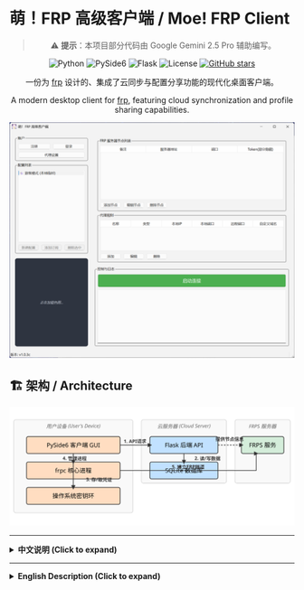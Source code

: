 # 萌！FRP 高级客户端 / Moe! FRP Client

<div align="center">
 
> ⚠️ **提示**：本项目部分代码由 Google Gemini 2.5 Pro 辅助编写。

![Python](https://img.shields.io/badge/Python-3.12%2B-blue?logo=python)
![PySide6](https://img.shields.io/badge/UI-PySide6-orange?logo=qt)
![Flask](https://img.shields.io/badge/Backend-Flask-black?logo=flask)
![License](https://img.shields.io/badge/License-Apache_2.0-blue.svg)
[![GitHub stars](https://img.shields.io/github/stars/XMZO/MoeFrpClient?style=social)](https://github.com/XMZO/MoeFrpClient/stargazers)

一份为 [frp](https://github.com/fatedier/frp) 设计的、集成了云同步与配置分享功能的现代化桌面客户端。

A modern desktop client for [frp](https://github.com/fatedier/frp), featuring cloud synchronization and profile sharing capabilities.

</div>

![软件截图](assets/screenshot.png)

## 🏗️ 架构 / Architecture

![项目架构图](assets/architecture.svg)

---

<details>
<summary><strong>中文说明 (Click to expand)</strong></summary>

## 简介

**萌！FRP 客户端** 是一个基于 Python 和 PySide6 构建的 `frp` 图形化工具。它旨在提供一个比原生命令行更直观、更易于管理的 `frpc` 操作体验，并引入了**云端同步**和**配置分享**等高级功能，旨在为 `frp` 用户提供一个功能更丰富、操作更便捷的图形化管理方案。

## ✨ 主要功能

### **账户与配置管理**
*   **多模式配置**:
    *   **游客模式**: 无需登录，用于本地临时配置和快速测试。
    *   **云端配置**: 登录后，个人配置将自动与云端服务器同步，实现多设备共享。
    *   **订阅模式**: 支持一键添加他人分享的配置，并能与分享源保持同步更新。
*   **完整的用户系统**: 支持用户注册、登录，并提供安全的、基于令牌的密码重置流程。
*   **强大的分享系统**:
    *   **完整分享**: 分享一个固定的、不可修改的 `frp` 配置包。
    *   **模板分享**: 分享一个可定制的模板，允许订阅者选择节点、自定义本地端口等。
    *   **分享管理**: 用户可以随时查看、管理或撤销自己创建的分享。

### **安全机制**
*   **客户端校验**: 客户端与服务器之间通过版本密钥和核心组件哈希进行严格的双向校验，防止非法客户端接入。
*   **挑战-响应登录**: 登录过程采用动态挑战码 (`Challenge`) 与登录证明 (`Proof`) 机制，有效防御重放攻击。
*   **分层本地加密**: 应用设置和“记住密码”等敏感信息，使用派生自机器唯一ID的密钥进行二次加密后，安全地存储在操作系统的密钥环 (Keyring) 中。
*   **防爆破延时**: 登录时采用基于 **Argon2** 的计算密集型延时，显著增加暴力破解的攻击成本。
*   **服务端安全**: 后端使用强密码哈希（Argon2）并对核心API（如登录、注册）设置了速率限制，以抵御恶意请求。

### **用户体验优化**
*   **智能日志解析**: 自动解析 `frpc` 的原始日志，仅呈现“代理启动成功”、“连接失败”等关键的、结构化的信息。
*   **美观的UI与交互**: 每次启动时从多个在线API源随机获取背景图片，并内置了支持 GIF 动画、无级缩放、拖动平移和右键保存的高级图片查看器。
*   **一键节点测速**: 快速测试所有服务器节点的网络延迟，并直观地在下拉列表中展示结果。
*   **应用级代理**: 支持独立设置客户端自身的网络代理（HTTP/SOCKS5），用于API请求和图片下载，该设置不影响`frp`核心隧道的连接。
*   **灵活的账户管理**: 提供“退出登录”（保留凭证）和“切换账户”（清除凭证）两种退出方式。

## 🚀 部署与使用

### **1. 核心组件说明**
*   **MoeFrpClient.mfc**: 这是 `frpc` 的核心动态链接库。 **你必须提供此文件**，并将其与主程序 `main.py` 放置在同一目录下，客户端才能启动FRP隧道。
*   **server.py**: 这是可选的后端服务器。如果你想拥有自己的账户系统和云同步功能，你需要部署它。如果你只是想连接到一个已有的服务，你则无需关心此文件。
*   **generate_invite_code.py**: 服务端管理工具，用于生成邀请码、管理用户等。

### **2. 服务端部署 (自托管用户)**
```bash
# 1. 进入服务端目录
cd server

# 2. (推荐) 创建并激活虚拟环境
python -m venv venv
# Windows: venv\Scripts\activate | macOS/Linux: source venv/bin/activate

# 3. 安装依赖
pip install -r requirements.txt

# 4. 首次运行会自动初始化数据库
python server.py
```
**管理员设置**: 为了使用重置密码等高级功能，你需要手动为你注册的账户提升权限。使用任何SQLite工具打开 `server/users.db` 文件，并执行：
```sql
UPDATE users SET role = 'admin' WHERE nickname = '你的管理员昵称';
```

### **3. 客户端安装**
```bash
# 1. 克隆本仓库并进入项目根目录
git clone https://github.com/XMZO/MoeFrpClient.git
cd MoeFrpClient

# 2. (推荐) 创建并激活虚拟环境
python -m venv venv
# Windows: venv\Scripts\activate | macOS/Linux: source venv/bin/activate

# 3. 安装依赖
pip install -r requirements.txt

# 4. [可选] 如需使用SOCKS5代理，请额外安装
pip install "requests[socks]"
```

### **4. 客户端配置与运行**
*   **连接自建服务器**: 如果你部署了自己的后端，请修改 `client/config.py` 文件中的 `CLOUD_SERVER_URL` 为你的服务器地址。
*   **启动客户端**: 确保 `MoeFrpClient.mfc` 文件已放置在 `client` 目录下，然后运行：
    ```bash
    python client/main.py
    ```

### **5. 服务端管理**
如果你是服务器管理员，可以使用管理工具与用户和邀请码进行交互：
```bash
# 进入服务端目录
cd server

# 以交互模式启动管理工具
python generate_invite_code.py
```
该工具会提示你输入操作选项，对于重置密码等敏感操作，会要求你使用管理员账户登录以进行授权。

## 🤝 贡献

欢迎任何形式的贡献。如果您有改进建议或发现 Bug，请随时提出 Issue。如果您希望贡献代码，请遵循标准的 Fork & Pull Request 流程。

## 📄 开源许可

本项目基于 [MIT License](LICENSE) 开源。  
This project includes the [frp](https://github.com/fatedier/frp) binary (`frpc`), which is licensed under the [Apache License 2.0](https://github.com/fatedier/frp/blob/dev/LICENSE).  
See `assets/frp/LICENSE` for details.

</details>

---

<details>
<summary><strong>English Description (Click to expand)</strong></summary>

## Introduction

**Moe! FRP Client** is a graphical tool for `frp` built with Python and PySide6. It aims to provide a more intuitive and manageable user experience for `frpc` compared to the native command line, introducing advanced features like **cloud synchronization** and **profile sharing** to provide a more feature-rich and user-friendly graphical management solution for frp users.

## ✨ Key Features

### **Account & Profile Management**
*   **Multi-Mode Configuration**:
    *   **Guest Mode**: No login required for local, temporary configurations and quick testing.
    *   **Cloud Profiles**: After logging in, personal profiles are automatically synchronized with the cloud server for multi-device access.
    *   **Subscription Mode**: Supports one-click subscription to profiles shared by others, with automatic updates from the source.
*   **Complete User System**: Supports user registration, login, and a secure, token-based password reset process.
*   **Powerful Sharing System**:
    *   **Full Share**: Share a fixed, non-editable `frp` configuration package.
    *   **Template Share**: Share a customizable template that allows subscribers to select nodes, define local ports, etc.
    *   **Share Management**: Users can view, manage, or revoke their created shares at any time.

### **Security Mechanisms**
*   **Client Validation**: Strict two-way validation between the client and server using a version secret and core component hash to prevent unauthorized client access.
*   **Challenge-Response Login**: The login process employs a dynamic challenge and proof mechanism to effectively defend against replay attacks.
*   **Hierarchical Local Encryption**: Sensitive information, such as application settings and "Remember Me" credentials, is encrypted with a key derived from a unique machine ID and securely stored in the OS's native Keyring.
*   **Anti-Brute-Force Delay**: A computationally intensive delay based on **Argon2** is implemented during login to significantly increase the cost of brute-force attacks.
*   **Server-Side Safeguards**: The backend uses strong password hashing (Argon2) and rate-limits core APIs (e.g., login, register) to mitigate malicious requests.

### **User Experience Enhancements**
*   **Intelligent Log Parsing**: Automatically parses raw `frpc` logs to present only key, structured information, such as "Proxy started successfully" or "Connection failed".
*   **Aesthetic UI & Interaction**: Fetches a random background image on startup from multiple online API sources and includes an advanced image viewer with GIF support, smooth zooming, panning, and right-click save.
*   **One-Click Node Ping Test**: Quickly tests the network latency of all server nodes and displays the results intuitively in a dropdown list.
*   **Application-Level Proxy**: Supports independent configuration of a network proxy (HTTP/SOCKS5) for the client itself, used for API requests and image downloads, without affecting the core `frp` tunnel connection.
*   **Flexible Account Management**: Differentiates between "Logout" (keeps credentials) and "Switch Account" (clears credentials).

## 🚀 Deployment & Usage

### **1. Core Component Explanation**
*   **MoeFrpClient.mfc**: This is the core dynamic link library for `frpc`. **You must provide this file** and place it in the same directory as the main program (`main.py`) for the client to establish FRP tunnels.
*   **server.py**: This is the optional backend server. You need to deploy it if you want your own account system and cloud sync features. If you are just connecting to an existing service, you can ignore this file.
*   **generate_invite_code.py**: The server management tool for generating invitation codes, managing users, etc.

### **2. Server Deployment (For Self-Hosters)**
```bash
# 1. Navigate to the server directory
cd server

# 2. (Recommended) Create and activate a virtual environment
python -m venv venv
# Windows: venv\Scripts\activate | macOS/Linux: source venv/bin/activate

# 3. Install dependencies
pip install -r requirements.txt

# 4. The database will be initialized on the first run
python server.py
```
**Admin Setup**: To use advanced features like password resets, you need to manually elevate your account's privileges. Open `server/users.db` with any SQLite tool and execute:
```sql
UPDATE users SET role = 'admin' WHERE nickname = 'your_admin_nickname';
```

### **3. Client Installation**
```bash
# 1. Clone this repository and navigate to the project root
git clone https://github.com/XMZO/MoeFrpClient.git
cd MoeFrpClient

# 2. (Recommended) Create and activate a virtual environment
python -m venv venv
# Windows: venv\Scripts\activate | macOS/Linux: source venv/bin/activate

# 3. Install dependencies
pip install -r requirements.txt

# 4. [Optional] For SOCKS5 proxy support, install this extra
pip install "requests[socks]"
```

### **4. Client Configuration & Launch**
*   **Connecting to Your Own Server**: If you've deployed your own backend, edit the `CLOUD_SERVER_URL` in `client/config.py` to your server's address.
*   **Running the Client**: Ensure the `MoeFrpClient.mfc` file is in the `client` directory, then run:
    ```bash
    python client/main.py
    ```

### **5. Server Management**
If you are the server administrator, use the management tool to interact with users and invitation codes:
```bash
# Navigate to the server directory
cd server

# Start the management tool in interactive mode
python generate_invite_code.py
```
The tool will prompt you for actions. For sensitive operations like resetting a password, it will require you to log in with your admin account for authorization.

## 🤝 Contributing

Contributions of any kind are welcome. If you have suggestions for improvement or find a bug, please feel free to open an Issue. If you'd like to contribute code, please follow the standard Fork & Pull Request workflow.

## 📄 License

This project is licensed under the [MIT License](LICENSE).  
This project includes the [frp](https://github.com/fatedier/frp) binary (`frpc`), which is licensed under the [Apache License 2.0](https://github.com/fatedier/frp/blob/dev/LICENSE).  
See `assets/frp/LICENSE` for details.

</details>
